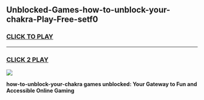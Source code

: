 
## Unblocked-Games-how-to-unblock-your-chakra-Play-Free-setf0
<h3>
<a href="https://premium76.site?title=how-to-unblock-your-chakra&ref=10A">CLICK TO PLAY</a></h3>
<hr>

<h3>
<a href="https://premium76.site?title=how-to-unblock-your-chakra&ref=10A">CLICK 2 PLAY</a>
  
</h3>

<a href="https://premium76.site?title=how-to-unblock-your-chakra&ref=10A"><img src="https://clearcache.store/games.png"></a>


**how-to-unblock-your-chakra games unblocked: Your Gateway to Fun and Accessible Online Gaming**
